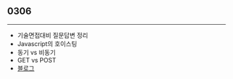## 0306

---

- 기술면접대비 질문답변 정리
- Javascript의 호이스팅
- 동기 vs 비동기
- GET vs POST
- [블로그](https://velog.io/@yeahzzl/%EA%B8%B0%EC%88%A0%EB%A9%B4%EC%A0%91%EC%A4%80%EB%B9%84)
